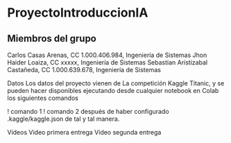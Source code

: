 # ProyectoIntroduccionIA

## Miembros del grupo
Carlos Casas Arenas, CC 1.000.406.984, Ingeniería de Sistemas
Jhon Haider Loaiza, CC xxxxx, Ingeniería de Sistemas
Sebastian Aristizabal Castañeda, CC 1.000.639.678, Ingeniería de Sistemas

Datos
Los datos del proyecto vienen de La competición Kaggle Titanic, y se pueden hacer disponibles ejecutando desde cualquier notebook en Colab los siguientes comandos

! comando 1
! comando 2
después de haber configurado .kaggle/kaggle.json de tal y tal manera.

Videos
Video primera entrega
Video segunda entrega
